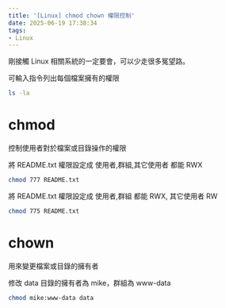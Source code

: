 ```yaml
---
title: '[Linux] chmod chown 權限控制'
date: 2025-06-19 17:38:34
tags:
- Linux
---
```

剛接觸 Linux 相關系統的一定要會，可以少走很多冤望路。
<!--more-->

可輸入指令列出每個檔案擁有的權限
```bash
ls -la
```

# chmod

控制使用者對於檔案或目錄操作的權限

將 README.txt 權限設定成 使用者,群組,其它使用者 都能 RWX
```bash
chmod 777 README.txt
```

將 README.txt 權限設定成 使用者,群組 都能 RWX, 其它使用者 RW
```bash
chmod 775 README.txt
```

# chown

用來變更檔案或目錄的擁有者

修改 data 目錄的擁有者為 mike，群組為 www-data
```bash
chmod mike:www-data data
```